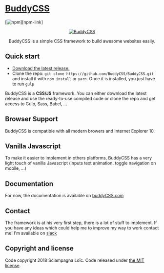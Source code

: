 # [BuddyCSS](https://buddycss.com/)

[![npm](https://img.shields.io/npm/v/buddycss.svg)][npm-link]


<p align="center"><a href="https://buddycss.com/"><img src="https://buddycss.com/images/logo-buddy-color.png" alt="BuddyCSS" style="max-width:100%;" /></a></p>
<p align="center">BuddyCSS is a simple CSS framework to build awesome websites easily.</p>

## Quick start

- [Download the latest release.](https://buddycss.com/downloads/buddycss-1.0.0-build.zip)
- Clone the repo: `git clone https://github.com/BuddyCSS/BuddyCSS.git` and install it with `npm install` or `yarn`. Once it is installed, you just have to run `gulp`

BuddyCSS is a **CSS/JS** framework. You can either download the latest release and use the ready-to-use compiled code or clone the repo and get access to Gulp, Sass, Babel, ...



## Browser Support

BuddyCSS is compatible with all modern browers and Internet Explorer 10.



## Vanilla Javascript

To make it easier to implement in others platforms, BuddyCSS has a very light touch of vanilla Javascript (inputs text animation, toggle navigation on mobile, ...)



## Documentation

For now, the documentation is available on [buddyCSS.com](https://buddycss.com/)


## Contact

The framework is at his very first step, there is a lot of stuff to implement. If you have any ideas which could help me to improve my way to work contact me! I'm available on [slack](https://buddycss.slack.com/)


## Copyright and license

Code copyright 2018 Sciampagna Loïc. Code released under [the MIT license](https://github.com/BuddyCSS/BuddyCSS/blob/master/LICENSE).
